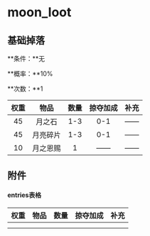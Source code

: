 # moon_loot

## 基础掉落

**条件：**无

**概率：**10%

**次数：**1

| 权重 |   物品   | 数量 | 掠夺加成 | 补充 |
| :--: | :------: | :--: | :------: | ---- |
|  45  |  月之石  | 1-3  |   0-1    | ——   |
|  45  | 月亮碎片 | 1-3  |   0-1    | ——   |
|  10  | 月之恩赐 |  1   |    ——    | ——   |



## 附件

#### entries表格

| 权重 | 物品 | 数量 | 掠夺加成 | 补充 |
| :--: | :--: | :--: | :------: | ---- |
|      |      |      |          |      |
|      |      |      |          |      |



